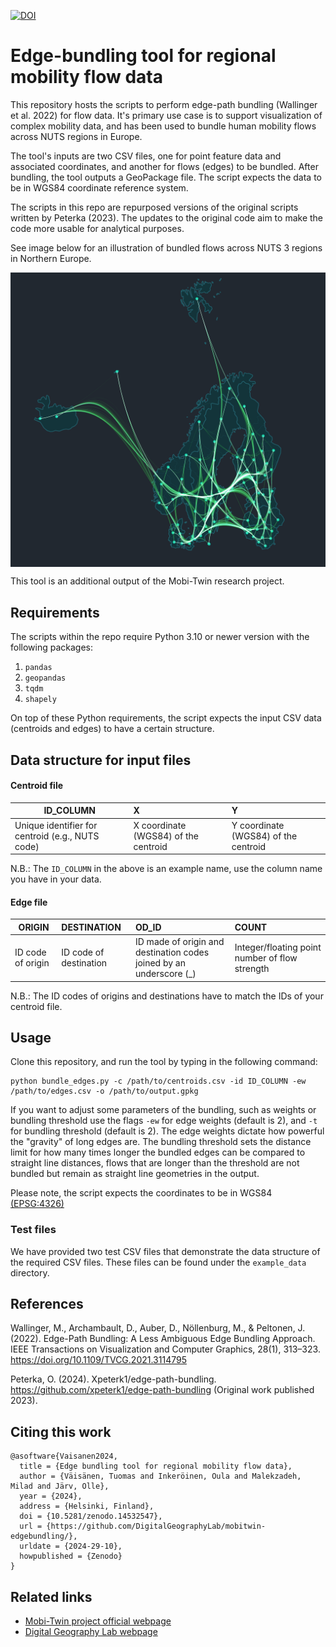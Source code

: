 [![DOI](https://zenodo.org/badge/880186676.svg)](https://doi.org/10.5281/zenodo.14532547)
# Edge-bundling tool for regional mobility flow data
This repository hosts the scripts to perform edge-path bundling (Wallinger et al. 2022) for flow data. It's primary use case is to support visualization of complex mobility data, and has been used to bundle human mobility flows across NUTS regions in Europe.

The tool's inputs are two CSV files, one for point feature data and associated coordinates, and another for flows (edges) to be bundled. After bundling, the tool outputs a GeoPackage file. The script expects the data to be in WGS84 coordinate reference system.

The scripts in this repo are repurposed versions of the original scripts written by Peterka (2023). The updates to the original code aim to make the code more usable for analytical purposes.

See image below for an illustration of bundled flows across NUTS 3 regions in Northern Europe.

<p align="center">
<img src="eb_example_map_gh.png" alt="Map of flows between NUTS 3 regions across Northern Europe" width="550" style="display: block; margin: 0 auto"/>
</p>

This tool is an additional output of the Mobi-Twin research project.

## Requirements

The scripts within the repo require Python 3.10 or newer version with the following packages:

1. `pandas`
2. `geopandas`
3. `tqdm`
4. `shapely`

On top of these Python requirements, the script expects the input CSV data (centroids and edges) to have a certain structure.

## Data structure for input files

#### Centroid file

| ID_COLUMN | X | Y |
| ---- | :----- | :---------- |
| Unique identifier for centroid (e.g., NUTS code) | X coordinate (WGS84) of the centroid | Y coordinate (WGS84) of the centroid |

N.B.: The `ID_COLUMN` in the above is an example name, use the column name you have in your data.

#### Edge file

| ORIGIN | DESTINATION | OD_ID | COUNT |
| ---- | :----- | :---------- | :---------- |
| ID code of origin | ID code of destination | ID made of origin and destination codes joined by an underscore (_) | Integer/floating point number of flow strength |

N.B.: The ID codes of origins and destinations have to match the IDs of your centroid file.

## Usage

Clone this repository, and run the tool by typing in the following command:

```
python bundle_edges.py -c /path/to/centroids.csv -id ID_COLUMN -ew /path/to/edges.csv -o /path/to/output.gpkg
```

If you want to adjust some parameters of the bundling, such as weights or bundling threshold use the flags `-ew` for edge weights (default is 2), and `-t` for bundling threshold (default is 2). The edge weights dictate how powerful the "gravity" of long edges are. The bundling threshold sets the distance limit for how many times longer the bundled edges can be compared to straight line distances, flows that are longer than the threshold are not bundled but remain as straight line geometries in the output.

Please note, the script expects the coordinates to be in WGS84 [(EPSG:4326)](https://epsg.io/4326)

### Test files

We have provided two test CSV files that demonstrate the data structure of the required CSV files. These files can be found under the `example_data` directory.

## References
Wallinger, M., Archambault, D., Auber, D., Nöllenburg, M., & Peltonen, J. (2022). Edge-Path Bundling: A Less Ambiguous Edge Bundling Approach. IEEE Transactions on Visualization and Computer Graphics, 28(1), 313–323. https://doi.org/10.1109/TVCG.2021.3114795

Peterka, O. (2024). Xpeterk1/edge-path-bundling. https://github.com/xpeterk1/edge-path-bundling (Original work published 2023).

## Citing this work

```
@asoftware{Vaisanen2024,
  title = {Edge bundling tool for regional mobility flow data},
  author = {Väisänen, Tuomas and Inkeröinen, Oula and Malekzadeh, Milad and Järv, Olle},
  year = {2024},
  address = {Helsinki, Finland},
  doi = {10.5281/zenodo.14532547},
  url = {https://github.com/DigitalGeographyLab/mobitwin-edgebundling/},
  urldate = {2024-29-10},
  howpublished = {Zenodo}
}
```
## Related links

* [Mobi-Twin project official webpage](https://mobi-twin-project.eu/)
* [Digital Geography Lab webpage](https://www.helsinki.fi/en/researchgroups/digital-geography-lab)
